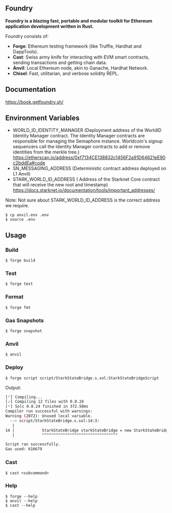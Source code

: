 ## Foundry

**Foundry is a blazing fast, portable and modular toolkit for Ethereum application development written in Rust.**

Foundry consists of:

-   **Forge**: Ethereum testing framework (like Truffle, Hardhat and DappTools).
-   **Cast**: Swiss army knife for interacting with EVM smart contracts, sending transactions and getting chain data.
-   **Anvil**: Local Ethereum node, akin to Ganache, Hardhat Network.
-   **Chisel**: Fast, utilitarian, and verbose solidity REPL.

## Documentation

https://book.getfoundry.sh/

## Environment Variables
- WORLD_ID_IDENTITY_MANAGER (Deployment address of the WorldID Identity Manager contract. The Identity Manager contracts are responsible for managing the Semaphore instance. Worldcoin's signup sequencers call the Identity Manager contracts to add or remove identities from the merkle tree.)
	https://etherscan.io/address/0xf7134CE138832c1456F2a91D64621eE90c2bddEa#code
- SN_MESSAGING_ADDRESS (Deterministic contract address deployed on L1 Anvil)
- STARK_WORLD_ID_ADDRESS ( Address of the Starknet Core contract that will receive the new root and timestamp) 
https://docs.starknet.io/documentation/tools/important_addresses/

Note: Not sure about STARK_WORLD_ID_ADDRESS is the correct address we require.

```shell
$ cp anvil.env .env
$ source .env
```

## Usage

### Build

```shell
$ forge build
```

### Test

```shell
$ forge test
```

### Format

```shell
$ forge fmt
```

### Gas Snapshots

```shell
$ forge snapshot
```

### Anvil

```shell
$ anvil
```

### Deploy

```shell
$ forge script script/StarkStateBridge.s.sol:StarkStateBridgeScript
```
Output:
```bash
[⠊] Compiling...
[⠔] Compiling 12 files with 0.8.24
[⠒] Solc 0.8.24 finished in 372.58ms
Compiler run successful with warnings:
Warning (2072): Unused local variable.
  --> script/StarkStateBridge.s.sol:14:3:
   |
14 |            StarkStateBridge starkStateBridge = new StarkStateBridge(_worldIDIden, _starkWorldI, _snMessaging);
   |            ^^^^^^^^^^^^^^^^^^^^^^^^^^^^^^^^^

Script ran successfully.
Gas used: 616679
```
### Cast

```shell
$ cast <subcommand>
```

### Help

```shell
$ forge --help
$ anvil --help
$ cast --help
```
